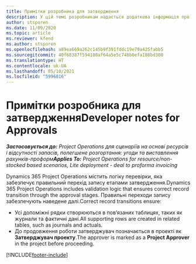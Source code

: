 ```yaml
---
title: Примітки розробника для затвердження
description: У цій темі розробникам надається додаткова інформація про роботу із затвердженнями.
author: stsporen
ms.date: 11/09/2020
ms.topic: article
ms.reviewer: kfend
ms.author: stsporen
ms.openlocfilehash: a89ea669a262c145b9f391fddc19e79a425fabb5
ms.sourcegitcommit: 40f68387f594180af64a5e5c748b6efa188bd300
ms.translationtype: HT
ms.contentlocale: uk-UA
ms.lasthandoff: 05/10/2021
ms.locfileid: "5996816"
---
```

# <a name="developer-notes-for-approvals"></a><span data-ttu-id="fe606-103">Примітки розробника для затвердження</span><span class="sxs-lookup"><span data-stu-id="fe606-103">Developer notes for Approvals</span></span>

<span data-ttu-id="fe606-104">_**Застосовується до:** Project Operations для сценаріїв на основі ресурсів і відсутності запасів, полегшене розгортання: угоди та виставлення рахунків-проформ_</span><span class="sxs-lookup"><span data-stu-id="fe606-104">_**Applies To:** Project Operations for resource/non-stocked based scenarios, Lite deployment - deal to proforma invoicing_</span></span>

<span data-ttu-id="fe606-105">Dynamics 365 Project Operations містить логіку перевірки, яка забезпечує правильний перехід запису етапами затвердження.</span><span class="sxs-lookup"><span data-stu-id="fe606-105">Dynamics 365 Project Operations includes validation logic that ensures correct record transition through the approval stages.</span></span> <span data-ttu-id="fe606-106">Правильні переходи запису забезпечують наведене далі.</span><span class="sxs-lookup"><span data-stu-id="fe606-106">Correct record transitions ensure:</span></span> 

  - <span data-ttu-id="fe606-107">Усі допоміжні рядки створюються в пов’язаних таблицях, таких як журнали та фактичні дані.</span><span class="sxs-lookup"><span data-stu-id="fe606-107">All supporting rows are created in related tables, such as journals and actuals.</span></span>
  - <span data-ttu-id="fe606-108">До продовження роботи затверджувач позначається в проекті як **Затверджувач проекту**.</span><span class="sxs-lookup"><span data-stu-id="fe606-108">The approver is marked as a **Project Approver** in the project before proceeding.</span></span>


[!INCLUDE[footer-include](../includes/footer-banner.md)]